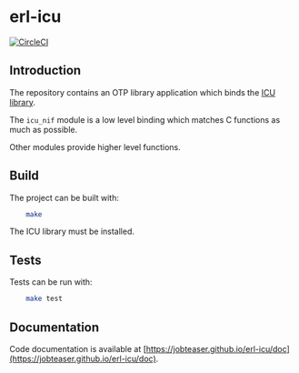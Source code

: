 
# erl-icu

[![CircleCI](https://circleci.com/gh/jobteaser/erl-icu/tree/master.svg?style=svg)](https://circleci.com/gh/jobteaser/erl-icu/tree/master)

## Introduction
The repository contains an OTP library application which binds the [ICU
library](http://site.icu-project.org).

The `icu_nif` module is a low level binding which matches C functions as much
as possible.

Other modules provide higher level functions.

## Build
The project can be built with:

```sh
    make
```

The ICU library must be installed.

## Tests
Tests can be run with:

```sh
    make test
```

## Documentation
Code documentation is available at
[https://jobteaser.github.io/erl-icu/doc](https://jobteaser.github.io/erl-icu/doc).

